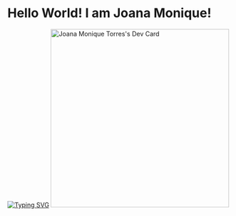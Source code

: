 # Hello World! I am Joana Monique!

[![Typing SVG](https://readme-typing-svg.herokuapp.com?font=Fira+Code&pause=1000&color=00F7CE&background=4CFF0000&width=435&lines=3D+Artist;+3D+Designer;3D+Modeler)](https://git.io/typing-svg)
<a href="https://app.daily.dev/JamDev"><img src="https://api.daily.dev/devcards/c4eac7bacab043588d76096e4bbc61a6.png?r=qeq" width="400" alt="Joana Monique Torres's Dev Card"/></a>
